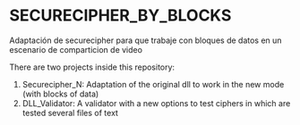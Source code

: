 # SECURECIPHER_BY_BLOCKS
Adaptación de securecipher para que trabaje con bloques de datos en un escenario de comparticion de video

There are two projects inside this repository:
1. Securecipher_N: Adaptation of the original dll to work in the new mode (with blocks of data)
2. DLL_Validator: A validator with a new options to test ciphers in which are tested several files of text

